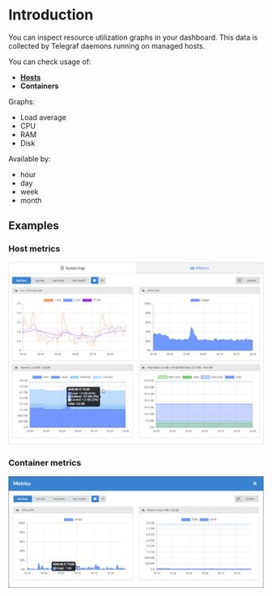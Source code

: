 # Introduction

You can inspect resource utilization graphs in your dashboard. This data is collected by Telegraf daemons running on managed hosts.

You can check usage of:

- [**Hosts**](/getting-started/hosts/)
- **Containers**

Graphs:

- Load average
- CPU
- RAM
- Disk  

Available by:

- hour
- day
- week
- month

## Examples

### Host metrics

![Host metrics](../img/new_interface/host_metrics.png)

### Container metrics

![Host metrics](../img/new_interface/container_metrics.png)
